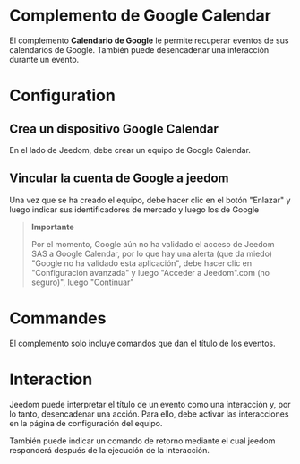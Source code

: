 # Complemento de Google Calendar

El complemento **Calendario de Google** le permite recuperar eventos de sus calendarios de Google. También puede desencadenar una interacción durante un evento.


# Configuration

## Crea un dispositivo Google Calendar

En el lado de Jeedom, debe crear un equipo de Google Calendar.

## Vincular la cuenta de Google a jeedom

Una vez que se ha creado el equipo, debe hacer clic en el botón "Enlazar" y luego indicar sus identificadores de mercado y luego los de Google

>**Importante**
>
>Por el momento, Google aún no ha validado el acceso de Jeedom SAS a Google Calendar, por lo que hay una alerta (que da miedo) "Google no ha validado esta aplicación", debe hacer clic en "Configuración avanzada" y luego "Acceder a Jeedom".com (no seguro)", luego "Continuar"

# Commandes

El complemento solo incluye comandos que dan el título de los eventos.

# Interaction

Jeedom puede interpretar el título de un evento como una interacción y, por lo tanto, desencadenar una acción. Para ello, debe activar las interacciones en la página de configuración del equipo.

También puede indicar un comando de retorno mediante el cual jeedom responderá después de la ejecución de la interacción.    
